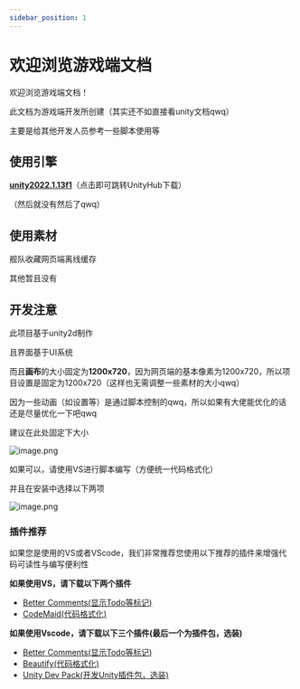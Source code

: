 ```yaml
---
sidebar_position: 1
---
```

# 欢迎浏览游戏端文档

欢迎浏览游戏端文档！

此文档为游戏端开发所创建（其实还不如直接看unity文档qwq）

主要是给其他开发人员参考一些脚本使用等

## 使用引擎

[**unity2022.1.13f1**](unityhub://2022.1.13f1/22856944e6d2)（点击即可跳转UnityHub下载）

（然后就没有然后了qwq）

## 使用素材

舰队收藏网页端离线缓存

其他暂且没有

## 开发注意

此项目基于unity2d制作

且界面基于UI系统

而且**画布**的大小固定为**1200x720**，因为网页端的基本像素为1200x720，所以项目设置是固定为1200x720（这样也无需调整一些素材的大小qwq）

因为一些动画（如设置等）是通过脚本控制的qwq，所以如果有大佬能优化的话还是尽量优化一下吧qwq

建议在此处固定下大小

![image.png](https://s2.loli.net/2022/08/21/8QYjot7fikMSTFy.png)

如果可以，请使用VS进行脚本编写（方便统一代码格式化）

并且在安装中选择以下两项

![image.png](https://s2.loli.net/2022/09/14/X3eymipDkngSjRq.png)

### 插件推荐

如果您是使用的VS或者VScode，我们非常推荐您使用以下推荐的插件来增强代码可读性与编写便利性

**如果使用VS，请下载以下两个插件**

- [Better Comments(显示Todo等标记)](https://marketplace.visualstudio.com/items?itemName=OmarRwemi.BetterCommentsVS2022)
- [CodeMaid(代码格式化)](https://marketplace.visualstudio.com/items?itemName=SteveCadwallader.CodeMaidVS2022)

**如果使用Vscode，请下载以下三个插件(最后一个为插件包，选装)**

- [Better Comments(显示Todo等标记)](https://marketplace.visualstudio.com/items?itemName=aaron-bond.better-comments)
- [Beautify(代码格式化)](https://marketplace.visualstudio.com/items?itemName=HookyQR.beautify)
- [Unity Dev Pack(开发Unity插件包，选装)](https://marketplace.visualstudio.com/items?itemName=fabriciohod.unity-dev-pack)

